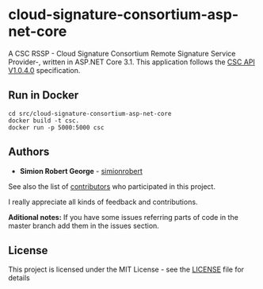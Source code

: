 # cloud-signature-consortium-asp-net-core

A CSC RSSP - Cloud Signature Consortium Remote Signature Service Provider-, written in ASP.NET Core 3.1.
This application follows the [CSC API V1.0.4.0](https://cloudsignatureconsortium.org/resources/download-api-specifications/) specification.

## Run in Docker

```
cd src/cloud-signature-consortium-asp-net-core
docker build -t csc.
docker run -p 5000:5000 csc
```

## Authors

- **Simion Robert George** - [simionrobert](https://github.com/simionrobert)

See also the list of [contributors](https://github.com/simionrobert/CSC-Framework/contributors) who participated in this project.

I really appreciate all kinds of feedback and contributions.

**Aditional notes:**
If you have some issues referring parts of code in the master branch add them in the issues section.

## License

This project is licensed under the MIT License - see the [LICENSE](LICENSE) file for details
